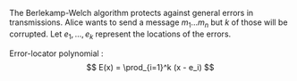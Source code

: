 The Berlekamp-Welch algorithm protects against general errors in transmissions. Alice wants to send a message $m_1\dots m_n$ but _k_ of those will be corrupted. Let $e_1, \dots, e_k$ represent the locations of the errors. 


Error-locator polynomial
: $$
E(x) = \prod_{i=1}^k (x - e_i)
$$